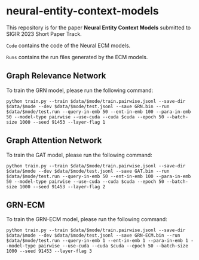 # neural-entity-context-models

This repository is for the paper **Neural Entity Context Models** submitted to SIGIR 2023 Short Paper Track.

```Code``` contains the code of the Neural ECM models.

```Runs``` contains the run files generated by the ECM models.

## Graph Relevance Network


To train the GRN model, please run the following command:

``` 
python train.py --train $data/$mode/train.pairwise.jsonl --save-dir $data/$mode --dev $data/$mode/test.jsonl --save GRN.bin --run $data/$mode/test.run --query-in-emb 50 --ent-in-emb 100 --para-in-emb 50 --model-type pairwise --use-cuda --cuda $cuda --epoch 50 --batch-size 1000 --seed 91453 --layer-flag 1
```

## Graph Attention Network


To train the GAT model, please run the following command:

``` 
python train.py --train $data/$mode/train.pairwise.jsonl --save-dir $data/$mode --dev $data/$mode/test.jsonl --save GAT.bin --run $data/$mode/test.run --query-in-emb 50 --ent-in-emb 100 --para-in-emb 50 --model-type pairwise --use-cuda --cuda $cuda --epoch 50 --batch-size 1000 --seed 91453 --layer-flag 2
```

## GRN-ECM


To train the GRN-ECM model, please run the following command:

``` 
python train.py --train $data/$mode/train.pairwise.jsonl --save-dir $data/$mode --dev $data/$mode/test.jsonl --save GRN-ECM.bin --run $data/$mode/test.run --query-in-emb 1 --ent-in-emb 1 --para-in-emb 1 --model-type pairwise --use-cuda --cuda $cuda --epoch 50 --batch-size 1000 --seed 91453 --layer-flag 3
```



